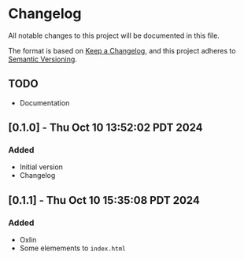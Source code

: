<!-- markdownlint-disable MD024 -->
# Changelog

All notable changes to this project will be documented in this file.

The format is based on [Keep a Changelog](https://keepachangelog.com/en/1.0.0/),
and this project adheres to [Semantic Versioning](https://semver.org/spec/v2.0.0.html).

## TODO

- Documentation

## [0.1.0] - Thu Oct 10 13:52:02 PDT 2024

### Added

- Initial version
- Changelog


## [0.1.1] - Thu Oct 10 15:35:08 PDT 2024

### Added

- Oxlin
- Some elemements to `index.html`

